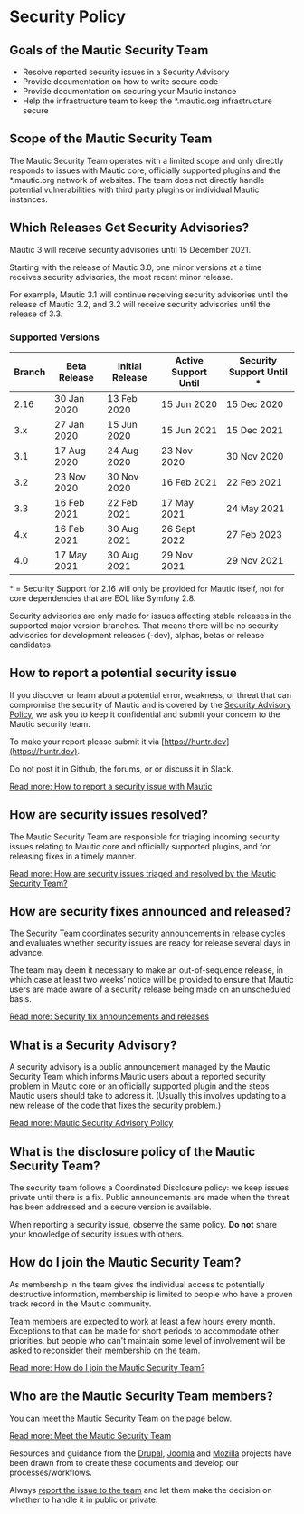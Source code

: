 # Security Policy

Goals of the Mautic Security Team
---------------------------------

*   Resolve reported security issues in a Security Advisory
*   Provide documentation on how to write secure code
*   Provide documentation on securing your Mautic instance
*   Help the infrastructure team to keep the \*.mautic.org infrastructure secure

Scope of the Mautic Security Team
---------------------------------

The Mautic Security Team operates with a limited scope and only directly responds to issues with Mautic core, officially supported plugins and the \*.mautic.org network of websites. The team does not directly handle potential vulnerabilities with third party plugins or individual Mautic instances.

Which Releases Get Security Advisories?
---------------------------------------

Mautic 3 will receive security advisories until 15 December 2021.

Starting with the release of Mautic 3.0, one minor versions at a time receives security advisories, the most recent minor release.

For example, Mautic 3.1 will continue receiving security advisories until the release of Mautic 3.2, and 3.2 will receive security advisories until the release of 3.3.

### Supported Versions

| Branch | Beta Release | Initial Release | Active Support Until | Security Support Until *
|--|--|--|--|--|
|2.16|30 Jan 2020|13 Feb 2020|15 Jun 2020|15 Dec 2020
|3.x|27 Jan 2020|15 Jun 2020|15 Jun 2021|15 Dec 2021
|3.1|17 Aug 2020|24 Aug 2020|23 Nov 2020|30 Nov 2020
|3.2|23 Nov 2020|30 Nov 2020|16 Feb 2021|22 Feb 2021
|3.3|16 Feb 2021|22 Feb 2021|17 May 2021|24 May 2021
|4.x|16 Feb 2021|30 Aug 2021|26 Sept 2022|27 Feb 2023
|4.0|17 May 2021|30 Aug 2021|29 Nov 2021|29 Nov 2021

\* = Security Support for 2.16 will only be provided for Mautic itself, not for core dependencies that are EOL like Symfony 2.8.

Security advisories are only made for issues affecting stable releases in the supported major version branches. That means there will be no security advisories for development releases (-dev), alphas, betas or release candidates.


How to report a potential security issue
----------------------------------------

If you discover or learn about a potential error, weakness, or threat that can compromise the security of Mautic and is covered by the [Security Advisory Policy](https://www.mautic.org/mautic-security-team/mautic-security-advisory-policy), we ask you to keep it confidential and submit your concern to the Mautic security team.

To make your report please submit it via [https://huntr.dev](https://huntr.dev).

Do not post it in Github, the forums, or or discuss it in Slack.

[Read more: How to report a security issue with Mautic](https://www.mautic.org/mautic-security-team/how-to-report-a-security-issue)

How are security issues resolved?
---------------------------------

The Mautic Security Team are responsible for triaging incoming security issues relating to Mautic core and officially supported plugins, and for releasing fixes in a timely manner.

[Read more: How are security issues triaged and resolved by the Mautic Security Team?](https://www.mautic.org/mautic-security-team/triaging-and-resolving-security-issues)

How are security fixes announced and released?
----------------------------------------------

The Security Team coordinates security announcements in release cycles and evaluates whether security issues are ready for release several days in advance.

The team may deem it necessary to make an out-of-sequence release, in which case at least two weeks’ notice will be provided to ensure that Mautic users are made aware of a security release being made on an unscheduled basis.

[Read more: Security fix announcements and releases](https://www.mautic.org/mautic-security-team/triaging-and-resolving-security-issues)

What is a Security Advisory?
----------------------------

A security advisory is a public announcement managed by the Mautic Security Team which informs Mautic users about a reported security problem in Mautic core or an officially supported plugin and the steps Mautic users should take to address it. (Usually this involves updating to a new release of the code that fixes the security problem.)

[Read more: Mautic Security Advisory Policy](https://www.mautic.org/mautic-security-team/mautic-security-advisory-policy)

What is the disclosure policy of the Mautic Security Team?
----------------------------------------------------------

The security team follows a Coordinated Disclosure policy: we keep issues private until there is a fix. Public announcements are made when the threat has been addressed and a secure version is available.

When reporting a security issue, observe the same policy. **Do not** share your knowledge of security issues with others.

How do I join the Mautic Security Team?
---------------------------------------

As membership in the team gives the individual access to potentially destructive information, membership is limited to people who have a proven track record in the Mautic community.

Team members are expected to work at least a few hours every month. Exceptions to that can be made for short periods to accommodate other priorities, but people who can't maintain some level of involvement will be asked to reconsider their membership on the team.

[Read more: How do I join the Mautic Security Team?](https://www.mautic.org/mautic-security-team/join-the-team)

Who are the Mautic Security Team members?
-----------------------------------------

You can meet the Mautic Security Team on the page below.

[Read more: Meet the Mautic Security Team](https://www.mautic.org/meet-the-mautic-security-team)

Resources and guidance from the [Drupal](https://www.drupal.org/security), [Joomla](https://developer.joomla.org/security.html) and [Mozilla](https://www.mozilla.org/en-US/security/) projects have been drawn from to create these documents and develop our processes/workflows.


Always [report the issue to the team](https://www.mautic.org/mautic-security-team/how-to-report-a-security-issue) and let them make the decision on whether to handle it in public or private.